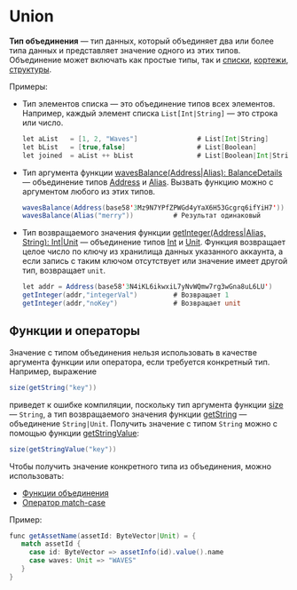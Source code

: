 # Union

**Тип объединения** — тип данных, который объединяет два или более типа данных и представляет значение одного из этих типов. Объединение может включать как простые типы, так и [списки](/ru/ride/data-types/list), [кортежи](/ru/ride/data-types/tuple), [структуры](/ru/ride/structures/).

Примеры: 

* Тип элементов списка — это объединение типов всех элементов. Например, каждый элемент списка `List[Int|String]` — это строка или число.

   ```scala
   let aList   = [1, 2, "Waves"]               # List[Int|String]
   let bList   = [true,false]                  # List[Boolean]
   let joined  = aList ++ bList                # List[Boolean|Int|String]
   ```

* Тип аргумента функции [wavesBalance(Address|Alias): BalanceDetails](/ru/ride/functions/built-in-functions/blockchain-functions#waves-balance) — объединение типов [Address](/ru/ride/structures/common-structures/address) и [Alias](/ru/ride/structures/common-structures/alias). Вызвать функцию можно с аргументом любого из этих типов.

   ```scala
   wavesBalance(Address(base58'3Mz9N7YPfZPWGd4yYaX6H53Gcgrq6ifYiH7'))
   wavesBalance(Alias("merry"))          # Результат одинаковый
   ```

* Тип возвращаемого значения функции [getInteger(Address|Alias, String): Int|Unit](/ru/ride/functions/built-in-functions/account-data-storage-functions#get-string) — объединение типов [Int](/ru/ride/v4/data-types/int) и [Unit](/ru/ride/data-types/unit). Функция возвращает целое число по ключу из хранилища данных указанного аккаунта, а если запись с таким ключом отсутствует или значение имеет другой тип, возвращает `unit`.

   ```scala
   let addr = Address(base58'3N4iKL6ikwxiL7yNvWQmw7rg3wGna8uL6LU')
   getInteger(addr,"integerVal")         # Возвращает 1
   getInteger(addr,"noKey")              # Возвращает unit
   ```

## Функции и операторы

Значение с типом объединения нельзя использовать в качестве аргумента функции или оператора, если требуется конкретный тип. Например, выражение 

```scala
size(getString("key"))
```

приведет к ошибке компиляции, поскольку тип аргумента функции [size](/ru/ride/functions/built-in-functions/string-functions#size-string-int) — `String`, а тип возвращаемого значения функции [getString](/ru/ride/functions/built-in-functions/account-data-storage-functions#getstring-string-string-unit) — объединение `String|Unit`. Получить значение с типом `String` можно с помощью функции [getStringValue](/ru/ride/functions/built-in-functions/account-data-storage-functions#getstringvalue-string-string):

```scala
size(getStringValue("key"))
```

Чтобы получить значение конкретного типа из объединения, можно использовать:

* [Функции объединения](/ru/ride/functions/built-in-functions/list-functions)
* [Оператор match-case](/ru/ride/operators/match-case)

Пример:

```scala
func getAssetName(assetId: ByteVector|Unit) = {
   match assetId {
     case id: ByteVector => assetInfo(id).value().name
     case waves: Unit => "WAVES"
   }
}
```
